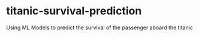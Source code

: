 # titanic-survival-prediction
Using ML Models to predict the survival of the passenger aboard the titanic
